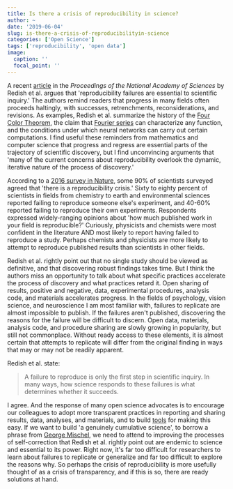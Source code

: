 ```yaml
---
title: Is there a crisis of reproducibility in science?
author: ~
date: '2019-06-04'
slug: is-there-a-crisis-of-reproducibilityin-science
categories: ['Open Science']
tags: ['reproducibility', 'open data']
image:
  caption: ''
  focal_point: ''
---
```


A recent [article](http://doi.org/doi/10.1073/pnas.1806370115) in the *Proceedings of the National Academy of Sciences* by Redish et al. argues that 'reproducibility failures are essential to scientific inquiry.'
The authors remind readers that progress in many fields often proceeds haltingly, with successes, retrenchments, reconsiderations, and revisions.
As examples, Redish et al. summarize the history of the [Four Color Theorem](https://en.wikipedia.org/wiki/Four_color_theorem), the claim that [Fourier series](https://en.wikipedia.org/wiki/Fourier_series) can characterize any function, and the conditions under which neural networks can carry out certain computations.
I find useful these reminders from mathematics and computer science that progress and regress are essential parts of the trajectory of scientific discovery, but I find unconvincing arguments that 'many of the current concerns about reproducibility overlook the dynamic, iterative nature of the process of discovery.'

According to a [2016 survey in Nature](https://www.nature.com/news/1-500-scientists-lift-the-lid-on-reproducibility-1.19970), some 90% of scientists surveyed agreed that 'there is a reproducibility crisis.' 
Sixty to eighty percent of scientists in fields from chemistry to earth and environmental sciences reported failing to reproduce someone else's experiment, and 40-60% reported failing to reproduce their own experiments. 
Respondents expressed widely-ranging opinions about 'how much published work in your field is reproducible?' 
Curiously, physicists and chemists were most confident in the literature AND most likely to report having failed to reproduce a study. 
Perhaps chemists and physicists are more likely to attempt to reproduce published results than scientists in other fields.

Redish et al. rightly point out that no single study should be viewed as definitive, and that discovering robust findings takes time.
But I think the authors miss an opportunity to talk about what specific practices accelerate the process of discovery and what practices retard it.
Open sharing of results, positive and negative, data, experimental procedures, analysis code, and materials accelerates progress.
In the fields of psychology, vision science, and neuroscience I am most familiar with, failures to replicate are almost impossible to publish.
If the failures aren't published, discovering the reasons for the failure will be difficult to discern.
Open data, materials, analysis code, and procedure sharing are slowly growing in popularity, but still not commonplace.
Without ready access to these elements, it is almost certain that attempts to replicate will differ from the original finding in ways that may or may not be readily apparent.

Redish et al. state:

>A failure to reproduce is only the first step in scientific inquiry. In many ways, how science responds to these failures is what determines whether it succeeds.

I agree.
And the response of many open science advocates is to encourage our colleagues to adopt more transparent practices in reporting and sharing results, data, analyses, and materials, and to build [tools](https://databrary.org) for making this easy.
If we want to build 'a genuinely cumulative science', to borrow a phrase from [George Mischel](https://www.psychologicalscience.org/observer/becoming-a-cumulative-science), we need to attend to improving the processes of self-correction that Redish et al. rightly point out are endemic to science and essential to its power.
Right now, it's far too difficult for researchers to learn about failures to replicate or generalize and far too difficult to explore the reasons why.
So perhaps the crisis of reproducibility is more usefully thought of as a crisis of transparency, and if this is so, there are ready solutions at hand.
